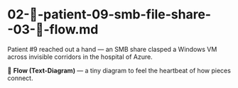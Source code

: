 # 02-🔗-patient-09-smb-file-share--03-🔄-flow.md

Patient #9 reached out a hand — an SMB share clasped a Windows VM across invisible corridors in the hospital of Azure.

🔄 **Flow (Text-Diagram)** — a tiny diagram to feel the heartbeat of how pieces connect.
